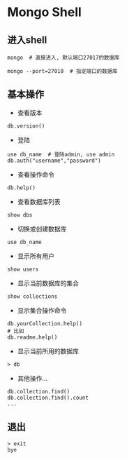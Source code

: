 # Mongo Shell

## 进入shell

```
mongo  # 直接进入, 默认端口27017的数据库

mongo --port=27010  # 指定端口的数据库

```


## 基本操作

- 查看版本
```
db.version()
```

- 登陆
```
use db_name  # 登陆admin, use admin
db.auth("username","password")
```

- 查看操作命令
```
db.help()
```

- 查看数据库列表
```
show dbs
```

- 切换或创建数据库
```
use db_name
```

- 显示所有用户
```
show users
```

- 显示当前数据库的集合
```
show collections
```

- 显示集合操作命令
```
db.yourCollection.help()
# 比如
db.readme.help()

```

- 显示当前所用的数据库
```
> db
```

- 其他操作...
```
db.collection.find()
db.collection.find().count
...

```


## 退出

```
> exit
bye
```
